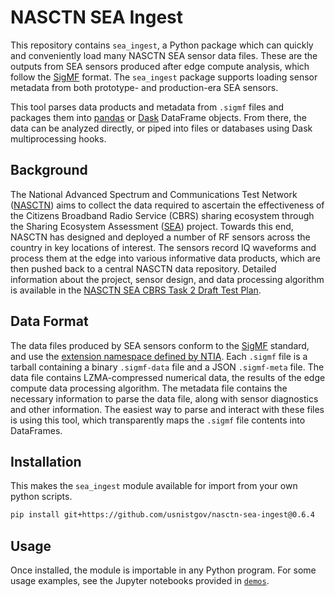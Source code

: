 # NASCTN SEA Ingest

This repository contains `sea_ingest`, a Python package which can quickly and conveniently load many NASCTN SEA sensor data files. These are the outputs from SEA sensors produced after edge compute analysis, which follow the [SigMF](https://github.com/sigmf/sigmf) format. The `sea_ingest` package supports loading sensor metadata from both prototype- and production-era SEA sensors.

This tool parses data products and metadata from `.sigmf` files and packages them into [pandas](https://pandas.pydata.org/) or [Dask](https://www.dask.org/) DataFrame objects. From there, the data can be analyzed directly, or piped into files or databases using Dask multiprocessing hooks.

## Background

The National Advanced Spectrum and Communications Test Network ([NASCTN](https://www.nist.gov/ctl/nasctn/about)) aims to collect the data required to ascertain the effectiveness of the Citizens Broadband Radio Service (CBRS) sharing ecosystem through the Sharing Ecosystem Assessment ([SEA](https://www.nist.gov/programs-projects/cbrs-sharing-ecosystem-assessment)) project. Towards this end, NASCTN has designed and deployed a number of RF sensors across the country in key locations of interest. The sensors record IQ waveforms and process them at the edge into various informative data products, which are then pushed back to a central NASCTN data repository. Detailed information about the project, sensor design, and data processing algorithm is available in the [NASCTN SEA CBRS Task 2 Draft Test Plan](https://www.nist.gov/document/nasctn-cbrs-sea-task-2-draft-test-plan-december-2023).

## Data Format

The data files produced by SEA sensors conform to the [SigMF](https://github.com/sigmf/sigmf) standard, and use the [extension namespace defined by NTIA](https://github.com/NTIA/sigmf-ns-ntia). Each `.sigmf` file is a tarball containing a binary `.sigmf-data` file and a JSON `.sigmf-meta` file. The data file contains LZMA-compressed numerical data, the results of the edge compute data processing algorithm. The metadata file contains the necessary information to parse the data file, along with sensor diagnostics and other information. The easiest way to parse and interact with these files is using this tool, which transparently maps the `.sigmf` file contents into DataFrames.

## Installation

This makes the `sea_ingest` module available for import from your own python scripts.

```bash
pip install git+https://github.com/usnistgov/nasctn-sea-ingest@0.6.4
```

## Usage

Once installed, the module is importable in any Python program. For some usage examples,
see the Jupyter notebooks provided in [`demos`](https://github.com/usnistgov/nasctn-sea-ingest/tree/main/demos).
